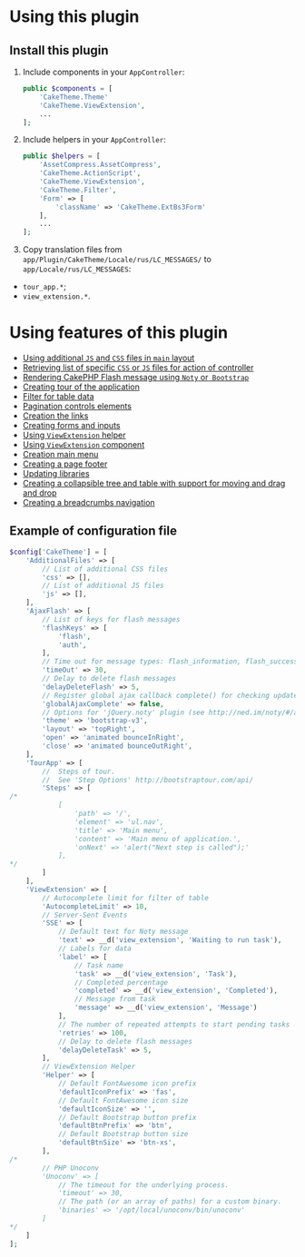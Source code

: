 # Using this plugin

## Install this plugin

1. Include components in your `AppController`:

   ```php
   public $components = [
       'CakeTheme.Theme'
       'CakeTheme.ViewExtension',
       ...
   ];
   ```

2. Include helpers in your `AppController`:

   ```php
   public $helpers = [
       'AssetCompress.AssetCompress',
       'CakeTheme.ActionScript',
       'CakeTheme.ViewExtension',
       'CakeTheme.Filter',
       'Form' => [
           'className' => 'CakeTheme.ExtBs3Form'
       ],
       ...
   ];
   ```

3. Copy translation files from `app/Plugin/CakeTheme/Locale/rus/LC_MESSAGES/` to
`app/Locale/rus/LC_MESSAGES`:
- `tour_app.*`;
- `view_extension.*`.

# Using features of this plugin

- [Using additional `JS` and `CSS` files in `main` layout](ADDITIONAL_LAYOUT_FILES.md)
- [Retrieving list of specific `CSS` or `JS` files for action of controller](ACTION_SCRIPT.md)
- [Rendering CakePHP Flash message using `Noty` or` Bootstrap`](FLASH_MESSAGE.md)
- [Creating tour of the application](APP_TOUR.md)
- [Filter for table data](FILTER.md)
- [Pagination controls elements](PAGINATION_CONTROLS.md)
- [Creation the links](LINKS.md)
- [Creating forms and inputs](FORMS.md)
- [Using `ViewExtension` helper](VIEW_EXTENSION_HELPER.md)
- [Using `ViewExtension` component](VIEW_EXTENSION_COMPONENT.md)
- [Creation main menu](MAIN_MENU.md)
- [Creating a page footer](FOOTER.md)
- [Updating libraries](UPDATING_LIBRARIES.md)
- [Creating a collapsible tree and table with support for moving and drag and drop](TREE.md)
- [Creating a breadcrumbs navigation](BREADCRUMBS_NAVIGATION.md)

## Example of configuration file

```php
$config['CakeTheme'] = [
    'AdditionalFiles' => [
        // List of additional CSS files
        'css' => [],
        // List of additional JS files
        'js' => [],
    ],
    'AjaxFlash' => [
        // List of keys for flash messages
        'flashKeys' => [
            'flash',
            'auth',
        ],
        // Time out for message types: flash_information, flash_success, flash_notification
        'timeOut' => 30,
        // Delay to delete flash messages
        'delayDeleteFlash' => 5,
        // Register global ajax callback complete() for checking update part of page
        'globalAjaxComplete' => false,
        // Options for 'jQuery.noty' plugin (see http://ned.im/noty/#/about or https://github.com/needim/noty)
        'theme' => 'bootstrap-v3',
        'layout' => 'topRight',
        'open' => 'animated bounceInRight',
        'close' => 'animated bounceOutRight',
    ],
    'TourApp' => [
        //  Steps of tour.
        //  See 'Step Options' http://bootstraptour.com/api/
        'Steps' => [
/*
            [
                'path' => '/',
                'element' => 'ul.nav',
                'title' => 'Main menu',
                'content' => 'Main menu of application.',
                'onNext' => 'alert("Next step is called");'
            ],
*/
        ]
    ],
    'ViewExtension' => [
        // Autocomplete limit for filter of table
        'AutocompleteLimit' => 10,
        // Server-Sent Events
        'SSE' => [
            // Default text for Noty message
            'text' => __d('view_extension', 'Waiting to run task'),
            // Labels for data
            'label' => [
                // Task name
                'task' => __d('view_extension', 'Task'),
                // Completed percentage
                'completed' => __d('view_extension', 'Completed'),
                // Message from task
                'message' => __d('view_extension', 'Message')
            ],
            // The number of repeated attempts to start pending tasks
            'retries' => 100,
            // Delay to delete flash messages
            'delayDeleteTask' => 5,
        ],
        // ViewExtension Helper
        'Helper' => [
            // Default FontAwesome icon prefix
            'defaultIconPrefix' => 'fas',
            // Default FontAwesome icon size
            'defaultIconSize' => '',
            // Default Bootstrap button prefix
            'defaultBtnPrefix' => 'btn',
            // Default Bootstrap button size
            'defaultBtnSize' => 'btn-xs',
        ],
/*
        // PHP Unoconv
        'Unoconv' => [
            // The timeout for the underlying process.
            'timeout' => 30,
            // The path (or an array of paths) for a custom binary.
            'binaries' => '/opt/local/unoconv/bin/unoconv'
        ]
*/
    ]
];
```
